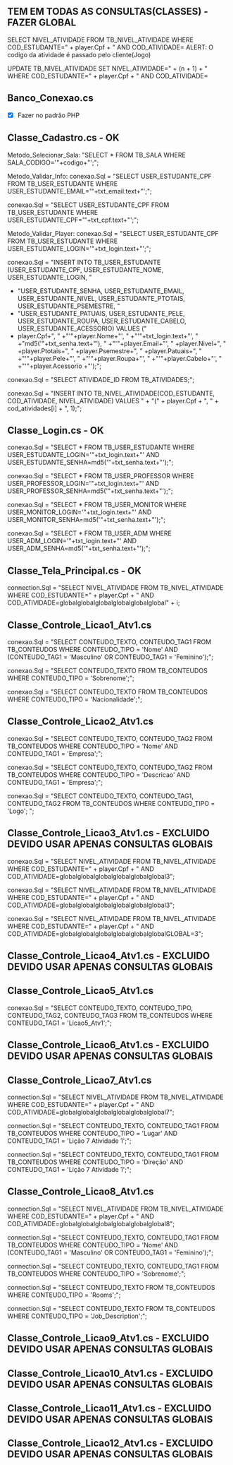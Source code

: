 ## TEM EM TODAS AS CONSULTAS(CLASSES) - FAZER GLOBAL


SELECT NIVEL_ATIVIDADE FROM TB_NIVEL_ATIVIDADE WHERE COD_ESTUDANTE=" + player.Cpf + " AND COD_ATIVIDADE=
    ALERT: O codigo da atividade é passado pelo cliente(Jogo)


UPDATE TB_NIVEL_ATIVIDADE SET NIVEL_ATIVIDADE=" + (n + 1) + " WHERE COD_ESTUDANTE=" + player.Cpf + " AND COD_ATIVIDADE=
    


## Banco_Conexao.cs

- [x] Fazer no padrão PHP


## Classe_Cadastro.cs - OK

Metodo_Selecionar_Sala: 
"SELECT * FROM TB_SALA WHERE SALA_CODIGO='"+codigo+"';";


Metodo_Validar_Info:
conexao.Sql = "SELECT USER_ESTUDANTE_CPF FROM TB_USER_ESTUDANTE WHERE USER_ESTUDANTE_EMAIL='"+txt_email.text+"';";

conexao.Sql = "SELECT USER_ESTUDANTE_CPF FROM TB_USER_ESTUDANTE WHERE USER_ESTUDANTE_CPF='"+txt_cpf.text+"';";


Metodo_Validar_Player:
conexao.Sql = "SELECT USER_ESTUDANTE_CPF FROM TB_USER_ESTUDANTE WHERE USER_ESTUDANTE_LOGIN='"+txt_login.text+"';";

conexao.Sql = "INSERT INTO TB_USER_ESTUDANTE (USER_ESTUDANTE_CPF, USER_ESTUDANTE_NOME, USER_ESTUDANTE_LOGIN, "
+ "USER_ESTUDANTE_SENHA, USER_ESTUDANTE_EMAIL, USER_ESTUDANTE_NIVEL, USER_ESTUDANTE_PTOTAIS, USER_ESTUDANTE_PSEMESTRE, "
+ "USER_ESTUDANTE_PATUAIS,  USER_ESTUDANTE_PELE, USER_ESTUDANTE_ROUPA, USER_ESTUDANTE_CABELO, USER_ESTUDANTE_ACESSORIO) VALUES ("
+ player.Cpf+", "
+"'"+player.Nome+"', "
+"'"+txt_login.text+"', "
+"md5('"+txt_senha.text+"'), "
+"'"+player.Email+"', "
+player.Nivel+", "
+player.Ptotais+", "
+player.Psemestre+", "
+player.Patuais+", "
+"'"+player.Pele+"', "
+"'"+player.Roupa+"', "
+"'"+player.Cabelo+"', "
+"'"+player.Acessorio
+"');";

conexao.Sql = "SELECT ATIVIDADE_ID FROM TB_ATIVIDADES;";

conexao.Sql = "INSERT INTO TB_NIVEL_ATIVIDADE(COD_ESTUDANTE, COD_ATIVIDADE, NIVEL_ATIVIDADE) VALUES " +
    "(" + player.Cpf + ", " + cod_atividades[i] + ", 1);";






## Classe_Login.cs - OK

conexao.Sql = "SELECT * FROM TB_USER_ESTUDANTE WHERE USER_ESTUDANTE_LOGIN='"+txt_login.text+"' AND USER_ESTUDANTE_SENHA=md5('"+txt_senha.text+"');";

conexao.Sql = "SELECT * FROM TB_USER_PROFESSOR WHERE USER_PROFESSOR_LOGIN='"+txt_login.text+"' AND USER_PROFESSOR_SENHA=md5('"+txt_senha.text+"');";

conexao.Sql = "SELECT * FROM TB_USER_MONITOR WHERE USER_MONITOR_LOGIN='"+txt_login.text+"' AND USER_MONITOR_SENHA=md5('"+txt_senha.text+"');";

conexao.Sql = "SELECT * FROM TB_USER_ADM WHERE USER_ADM_LOGIN='"+txt_login.text+"' AND USER_ADM_SENHA=md5('"+txt_senha.text+"');";




## Classe_Tela_Principal.cs - OK

connection.Sql = "SELECT NIVEL_ATIVIDADE FROM TB_NIVEL_ATIVIDADE WHERE COD_ESTUDANTE=" + player.Cpf + " AND COD_ATIVIDADE=globalglobalglobalglobalglobalglobal" + i;



## Classe_Controle_Licao1_Atv1.cs

conexao.Sql = "SELECT CONTEUDO_TEXTO, CONTEUDO_TAG1 FROM TB_CONTEUDOS WHERE CONTEUDO_TIPO = 'Nome' AND (CONTEUDO_TAG1 = 'Masculino' OR CONTEUDO_TAG1 = 'Feminino');";

conexao.Sql = "SELECT CONTEUDO_TEXTO FROM
 TB_CONTEUDOS WHERE CONTEUDO_TIPO = 'Sobrenome';";

conexao.Sql = "SELECT CONTEUDO_TEXTO FROM TB_CONTEUDOS WHERE CONTEUDO_TIPO = 'Nacionalidade';";


## Classe_Controle_Licao2_Atv1.cs


conexao.Sql = "SELECT CONTEUDO_TEXTO, CONTEUDO_TAG2 FROM TB_CONTEUDOS WHERE CONTEUDO_TIPO = 'Nome' AND CONTEUDO_TAG1 = 'Empresa';";

conexao.Sql = "SELECT CONTEUDO_TEXTO, CONTEUDO_TAG2 FROM TB_CONTEUDOS WHERE CONTEUDO_TIPO = 'Descricao' AND CONTEUDO_TAG1 = 'Empresa';";

conexao.Sql = "SELECT CONTEUDO_TEXTO, CONTEUDO_TAG1, CONTEUDO_TAG2 FROM TB_CONTEUDOS WHERE CONTEUDO_TIPO = 'Logo'; ";


## Classe_Controle_Licao3_Atv1.cs  - EXCLUIDO DEVIDO USAR APENAS CONSULTAS GLOBAIS


conexao.Sql = "SELECT NIVEL_ATIVIDADE FROM TB_NIVEL_ATIVIDADE WHERE COD_ESTUDANTE=" + player.Cpf + " AND COD_ATIVIDADE=globalglobalglobalglobalglobalglobal3";

conexao.Sql = "SELECT NIVEL_ATIVIDADE FROM TB_NIVEL_ATIVIDADE WHERE COD_ESTUDANTE=" + player.Cpf + " AND COD_ATIVIDADE=globalglobalglobalglobalglobalglobal3";

conexao.Sql = "SELECT NIVEL_ATIVIDADE FROM TB_NIVEL_ATIVIDADE WHERE COD_ESTUDANTE=" + player.Cpf + " AND COD_ATIVIDADE=globalglobalglobalglobalglobalglobalGLOBAL=3";



## Classe_Controle_Licao4_Atv1.cs - EXCLUIDO DEVIDO USAR APENAS CONSULTAS GLOBAIS



## Classe_Controle_Licao5_Atv1.cs


conexao.Sql = "SELECT CONTEUDO_TEXTO, CONTEUDO_TIPO, CONTEUDO_TAG2, CONTEUDO_TAG3 FROM TB_CONTEUDOS WHERE CONTEUDO_TAG1 = 'Licao5_Atv1';";


## Classe_Controle_Licao6_Atv1.cs - EXCLUIDO DEVIDO USAR APENAS CONSULTAS GLOBAIS

## Classe_Controle_Licao7_Atv1.cs

connection.Sql = "SELECT NIVEL_ATIVIDADE FROM TB_NIVEL_ATIVIDADE WHERE COD_ESTUDANTE=" + player.Cpf + " AND COD_ATIVIDADE=globalglobalglobalglobalglobalglobal7";

connection.Sql = "SELECT CONTEUDO_TEXTO, CONTEUDO_TAG1 FROM TB_CONTEUDOS WHERE CONTEUDO_TIPO = 'Lugar' AND CONTEUDO_TAG1 = 'Lição 7 Atividade 1';";

connection.Sql = "SELECT CONTEUDO_TEXTO, CONTEUDO_TAG1 FROM TB_CONTEUDOS WHERE CONTEUDO_TIPO = 'Direção' AND CONTEUDO_TAG1 = 'Lição 7 Atividade 1';";



## Classe_Controle_Licao8_Atv1.cs

connection.Sql = "SELECT NIVEL_ATIVIDADE FROM TB_NIVEL_ATIVIDADE WHERE COD_ESTUDANTE=" + player.Cpf + " AND COD_ATIVIDADE=globalglobalglobalglobalglobalglobal8";

connection.Sql = "SELECT CONTEUDO_TEXTO, CONTEUDO_TAG1 FROM TB_CONTEUDOS WHERE CONTEUDO_TIPO = 'Nome' AND (CONTEUDO_TAG1 = 'Masculino' OR CONTEUDO_TAG1 = 'Feminino');";

connection.Sql = "SELECT CONTEUDO_TEXTO, CONTEUDO_TAG1 FROM TB_CONTEUDOS WHERE CONTEUDO_TIPO = 'Sobrenome';";

connection.Sql = "SELECT CONTEUDO_TEXTO FROM TB_CONTEUDOS WHERE CONTEUDO_TIPO = 'Rooms';";

connection.Sql = "SELECT CONTEUDO_TEXTO FROM TB_CONTEUDOS WHERE CONTEUDO_TIPO = 'Job_Description';";


## Classe_Controle_Licao9_Atv1.cs  - EXCLUIDO DEVIDO USAR APENAS CONSULTAS GLOBAIS

## Classe_Controle_Licao10_Atv1.cs - EXCLUIDO DEVIDO USAR APENAS CONSULTAS GLOBAIS

## Classe_Controle_Licao11_Atv1.cs - EXCLUIDO DEVIDO USAR APENAS CONSULTAS GLOBAIS

## Classe_Controle_Licao12_Atv1.cs - EXCLUIDO DEVIDO USAR APENAS CONSULTAS GLOBAIS



